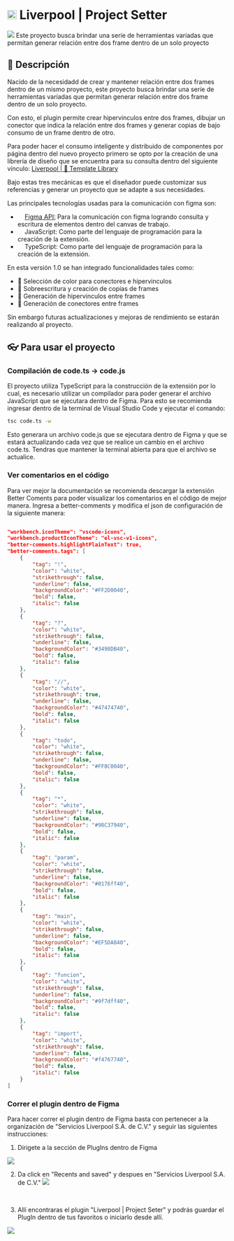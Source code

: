 # <img src="img/logo.png" height=21> Liverpool | Project Setter

<img src="img/cover.png">
Este proyecto busca brindar una seríe de herramientas variadas que permitan generar relación entre dos frame dentro de un solo proyecto

## 🧐 Descripción

Nacido de la necesidadd de crear y mantener relación entre dos frames dentro de un mismo proyecto, este proyecto busca brindar una seríe de herramientas variadas que permitan generar relación entre dos frame dentro de un solo proyecto.

Con esto, el plugin permite crear hipervinculos entre dos frames, dibujar un conector que indica la relación entre dos frames y generar copias de bajo consumo de un frame dentro de otro.

Para poder hacer el consumo inteligente y distribuido de componentes por página dentro del nuevo proyecto primero se opto por la creación de una librería de diseño que se encuentra para su consulta dentro del siguiente vínculo: [Liverpool | 🧩 Template Library](https://www.figma.com/file/zPktzlFLPvkbDunS3vSBVd/Template-library?type=design&node-id=1597%3A6659&mode=design&t=NX5sCHNbxK66QaHd-1)

Bajo estas tres mecánicas es que el diseñador puede customizar sus referencias y generar un proyecto que se adapte a sus necesidades.

Las principales tecnologías usadas para la comunicación con figma son:

- <img src="https://upload.wikimedia.org/wikipedia/commons/3/33/Figma-logo.svg" height=12> [Figma API:](https://www.figma.com/developers/api) Para la comunicación con figma logrando consulta y escritura de elementos dentro del canvas de trabajo.
- <img src="https://upload.wikimedia.org/wikipedia/commons/6/6a/JavaScript-logo.png" height=12> JavaScript: Como parte del lenguaje de programación para la creación de la extensión.
- <img src="https://upload.wikimedia.org/wikipedia/commons/4/4c/Typescript_logo_2020.svg" height=12> TypeScript: Como parte del lenguaje de programación para la creación de la extensión.

En esta versión 1.0 se han integrado funcionalidades tales como:

- 🎨 Selección de color para conectores e hipervinculos
- 📝 Sobreescritura y creación de copias de frames
- 🔗 Generación de hipervinculos entre frames
- 🔌 Generación de conectores entre frames

Sin embargo futuras actualizaciones y mejoras de rendimiento se estarán realizando al proyecto.

## 👓 Para usar el proyecto

### Compilación de code.ts -> code.js

El proyecto utiliza TypeScript para la construcción de la extensión por lo cual, es necesario utilizar un compilador para poder generar el archivo JavaScript que se ejecutara dentro de Figma.
Para esto se recomienda ingresar dentro de la terminal de Visual Studio Code y ejecutar el comando:

```bash
tsc code.ts -w
```

Esto generara un archivo code.js que se ejecutara dentro de Figma y que se estará actualizando cada vez que se realice un cambio en el archivo code.ts.
Tendras que mantener la terminal abierta para que el archivo se actualice.

### Ver comentarios en el código

Para ver mejor la documentación se recomienda descargar la extensión Better Coments para poder visualizar los comentarios en el código de mejor manera.
Ingresa a better-comments y modifica el json de configuración de la siguiente manera:

```json

"workbench.iconTheme": "vscode-icons",
"workbench.productIconTheme": "el-vsc-v1-icons",
"better-comments.highlightPlainText": true,
"better-comments.tags": [
	{
		"tag": "!",
		"color": "white",
		"strikethrough": false,
		"underline": false,
		"backgroundColor": "#FF2D0040",
		"bold": false,
		"italic": false
	},
	{
		"tag": "?",
		"color": "white",
		"strikethrough": false,
		"underline": false,
		"backgroundColor": "#3498DB40",
		"bold": false,
		"italic": false
	},
	{
		"tag": "//",
		"color": "white",
		"strikethrough": true,
		"underline": false,
		"backgroundColor": "#47474740",
		"bold": false,
		"italic": false
	},
	{
		"tag": "todo",
		"color": "white",
		"strikethrough": false,
		"underline": false,
		"backgroundColor": "#FF8C0040",
		"bold": false,
		"italic": false
	},
	{
		"tag": "*",
		"color": "white",
		"strikethrough": false,
		"underline": false,
		"backgroundColor": "#98C37940",
		"bold": false,
		"italic": false
	},
	{
		"tag": "param",
		"color": "white",
		"strikethrough": false,
		"underline": false,
		"backgroundColor": "#0176ff40",
		"bold": false,
		"italic": false
	},
	{
		"tag": "main",
		"color": "white",
		"strikethrough": false,
		"underline": false,
		"backgroundColor": "#EF5DA840",
		"bold": false,
		"italic": false
	},
	{
		"tag": "funcion",
		"color": "white",
		"strikethrough": false,
		"underline": false,
		"backgroundColor": "#9f7dff40",
		"bold": false,
		"italic": false
	},
	{
		"tag": "import",
		"color": "white",
		"strikethrough": false,
		"underline": false,
		"backgroundColor": "#f4767740",
		"bold": false,
		"italic": false
	}
]

```

### Correr el plugin dentro de Figma

Para hacer correr el plugin dentro de Figma basta con pertenecer a la organización de "Servicios Liverpool S.A. de C.V." y seguir las siguientes instrucciones:

1. Dirigete a la sección de PlugIns dentro de Figma

<img src="img/step1.png"/>

<br/>

2. Da click en "Recents and saved" y despues en "Servicios Liverpool S.A. de C.V."
   <img src="img/step2.png">

<br/>

3. Allí encontraras el plugin "Liverpool | Project Seter" y podrás guardar el PlugIn dentro de tus favoritos o iniciarlo desde allí.

<img src="img/step3.png">
